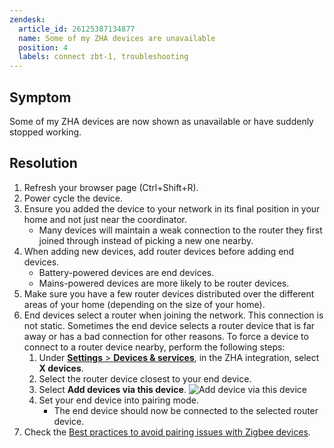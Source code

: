 ```yaml
---
zendesk:
  article_id: 26125387134877
  name: Some of my ZHA devices are unavailable
  position: 4
  labels: connect zbt-1, troubleshooting
---
```


## Symptom

Some of my ZHA devices are now shown as unavailable or have suddenly stopped working.

## Resolution

1. Refresh your browser page (Ctrl+Shift+R).
2. Power cycle the device.
3. Ensure you added the device to your network in its final position in your home and not just near the coordinator.
   - Many devices will maintain a weak connection to the router they first joined through instead of picking a new one nearby.
4. When adding new devices, add router devices before adding end devices.
   - Battery-powered devices are end devices.
   - Mains-powered devices are more likely to be router devices.
5. Make sure you have a few router devices distributed over the different areas of your home (depending on the size of your home).
6. End devices select a router when joining the network. This connection is not static. Sometimes the end device selects a router device that is far away or has a bad connection for other reasons. To force a device to connect to a router device nearby, perform the following steps:
   1. Under [**Settings** > **Devices & services**](https://my.home-assistant.io/redirect/integrations/), in the ZHA integration, select **X devices**.
   2. Select the router device closest to your end device.
   3. Select **Add devices via this device**.
      ![Add device via this device](/images/zha-add-device-via-this.png)
   4. Set your end device into pairing mode.
      - The end device should now be connected to the selected router device.
7. Check the [Best practices to avoid pairing issues with Zigbee devices](https://www.home-assistant.io/integrations/zha/#best-practices-to-avoid-pairingconnection-difficulties).
